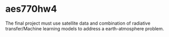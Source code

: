 # aes770hw4
The final project must use satellite data and combination of radiative transfer/Machine learning models to address a earth-atmosphere problem.
